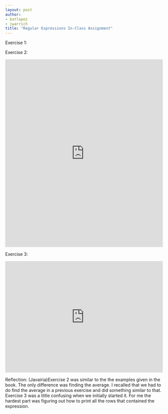 ```yaml
--- 
layout: post
author: 
- batlopez
- jwarrich
title: "Regular Expressions In-Class Assignment"
---
```


Exercise 1:


Exercise 2:

<iframe src="https://trinket.io/embed/python/d02b97cbe1" width="100%" height="600" frameborder="0" marginwidth="0" marginheight="0" allowfullscreen></iframe>

Exercise 3: 

<iframe src="https://trinket.io/embed/python3/78be4b0f6f" width="100%" height="356" frameborder="0" marginwidth="0" marginheight="0" allowfullscreen></iframe>

Reflection:
(Javairia)Exercise 2 was similar to the the examples given in the book. The only difference was finding the average. I recalled that we had to do find the average in a previous exercise and did something similar to that. Exercise 3 was a little confusing when we initially started it. For me the hardest part was figuring out how to print all the rows that contained the expression. 
